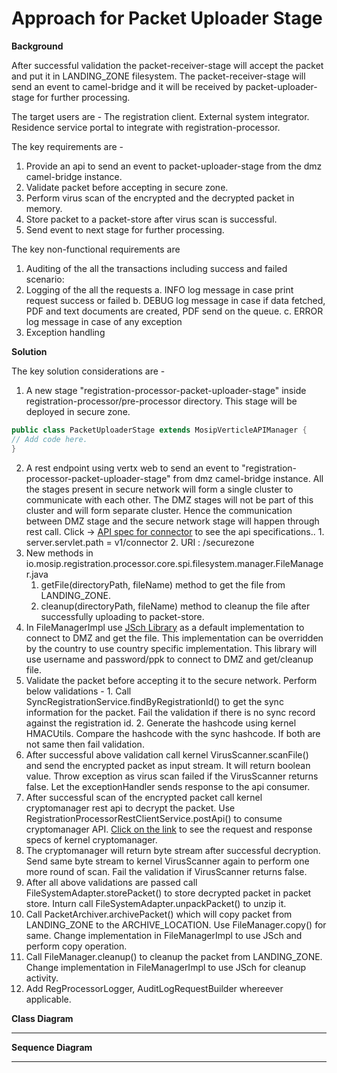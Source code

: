 # Approach for Packet Uploader Stage

**Background**

After successful validation the packet-receiver-stage will accept the packet and put it in LANDING_ZONE filesystem. The packet-receiver-stage will send an event to camel-bridge and it will be received by packet-uploader-stage for further processing.

The target users are -
The registration client.
External system integrator.
Residence service portal to integrate with registration-processor.

The key requirements are -
1. Provide an api to send an event to packet-uploader-stage from the dmz camel-bridge instance.
2. Validate packet before accepting in secure zone.
3. Perform virus scan of the encrypted and the decrypted packet in memory.
4. Store packet to a packet-store after virus scan is successful.
5. Send event to next stage for further processing.


The key non-functional requirements are
1.	Auditing of the all the transactions including success and failed scenario:
2.	Logging of the all the requests
a.	INFO log message in case print request success or failed
b.	DEBUG log message in case if data fetched, PDF and text documents are created, PDF send on the queue.
c.	ERROR log message in case of any exception
3.	Exception handling


**Solution**

The key solution considerations are -
1.	A new stage "registration-processor-packet-uploader-stage" inside registration-processor/pre-processor directory. This stage will be deployed in secure zone.
```java
public class PacketUploaderStage extends MosipVerticleAPIManager {
// Add code here.
}
```
2.	A rest endpoint using vertx web to send an event to "registration-processor-packet-uploader-stage" from dmz camel-bridge instance. All the stages present in secure network will form a single cluster to communicate with each other. The DMZ stages will not be part of this cluster and will form separate cluster. Hence the communication between DMZ stage and the secure network stage will happen through rest call. Click -> [API spec for connector](https://github.com/mosip/mosip/wiki/Registration-Processor-APIs#1-packet-receiver-service) to see the api specifications..
		1. server.servlet.path = v1/connector
		2. URI : /securezone
3. New methods in io.mosip.registration.processor.core.spi.filesystem.manager.FileManager.java
	1. getFile(directoryPath, fileName) method to get the file from LANDING_ZONE.
	2. cleanup(directoryPath, fileName) method to cleanup the file after successfully uploading to packet-store.
4. In FileManagerImpl use [JSch Library](http://www.jcraft.com/jsch/) as a default implementation to connect to DMZ and get the file. This implementation can be overridden by the country to use country specific implementation. This library will use username and password/ppk to connect to DMZ and get/cleanup file.
5.	Validate the packet before accepting it to the secure network. Perform below validations -
		1. Call SyncRegistrationService.findByRegistrationId() to get the sync information for the packet. Fail the validation if there is no sync record against the registration id.
		2. Generate the hashcode using kernel HMACUtils. Compare the hashcode with the sync hashcode. If both are not same then fail validation. 
4.	After successful above validation call kernel VirusScanner.scanFile() and send the encrypted packet as input stream. It will return boolean value. Throw exception as virus scan failed if the VirusScanner returns false. Let the exceptionHandler sends response to the api consumer.
5.	After successful scan of the encrypted packet call kernel cryptomanager rest api to decrypt the packet. Use RegistrationProcessorRestClientService.postApi() to consume cryptomanager API. [Click on the link](https://github.com/mosip/mosip/wiki/Kernel-APIs#2-crypto-manager) to see the request and response specs of kernel cryptomanager.
6.	The cryptomanager will return byte stream after successful decryption. Send same byte stream to kernel VirusScanner again to perform one more round of scan. Fail the validation if VirusScanner returns false.
7.	After all above validations are passed call FileSystemAdapter.storePacket() to store decrypted packet in packet store. Inturn call FileSystemAdapter.unpackPacket() to unzip it.
8. Call PacketArchiver.archivePacket() which will copy packet from LANDING_ZONE to the ARCHIVE_LOCATION. Use FileManager.copy() for same. Change implementation in FileManagerImpl to use JSch and perform copy operation.
9.  Call FileManager.cleanup() to cleanup the packet from LANDING_ZONE. Change implementation in FileManagerImpl to use JSch for cleanup activity.
10. Add RegProcessorLogger, AuditLogRequestBuilder whereever applicable.


**Class Diagram**

------------



**Sequence Diagram**

------------


